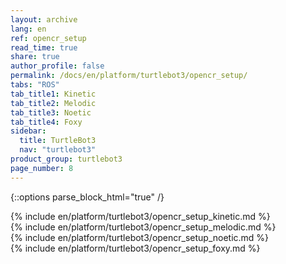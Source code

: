 ```yaml
---
layout: archive
lang: en
ref: opencr_setup
read_time: true
share: true
author_profile: false
permalink: /docs/en/platform/turtlebot3/opencr_setup/
tabs: "ROS"
tab_title1: Kinetic
tab_title2: Melodic
tab_title3: Noetic
tab_title4: Foxy
sidebar:
  title: TurtleBot3
  nav: "turtlebot3"
product_group: turtlebot3
page_number: 8
---
```


<div style="counter-reset: h1 3"></div>
<div style="counter-reset: h2 2"></div>

{::options parse_block_html="true" /}

<section id="{{ page.tab_title1 }}" class="tab_contents">
{% include en/platform/turtlebot3/opencr_setup_kinetic.md %}
</section>

<section id="{{ page.tab_title2 }}" class="tab_contents">
{% include en/platform/turtlebot3/opencr_setup_melodic.md %}
</section>

<section id="{{ page.tab_title3 }}" class="tab_contents">
{% include en/platform/turtlebot3/opencr_setup_noetic.md %}
</section>

<section id="{{ page.tab_title4 }}" class="tab_contents">
{% include en/platform/turtlebot3/opencr_setup_foxy.md %}
</section>